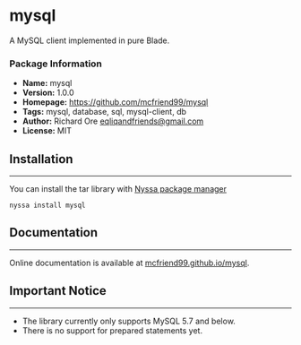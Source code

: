 # mysql

A MySQL client implemented in pure Blade.

### Package Information

- **Name:** mysql
- **Version:** 1.0.0
- **Homepage:** https://github.com/mcfriend99/mysql
- **Tags:** mysql, database, sql, mysql-client, db
- **Author:** Richard Ore <eqliqandfriends@gmail.com>
- **License:** MIT

## Installation
---

You can install the tar library with [Nyssa package manager](https://nyssa.bladelang.com)

```
nyssa install mysql
```

## Documentation
---

Online documentation is available at [mcfriend99.github.io/mysql](https://mcfriend99.github.io/mysql/).

## Important Notice
---

- The library currently only supports MySQL 5.7 and below.
- There is no support for prepared statements yet.